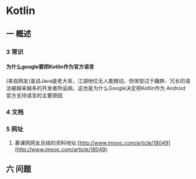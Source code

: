 # Kotlin
## 一 概述
### 3 常识
#### 为什么google要把Kotlin作为官方语言
(来自网友)虽说Java是老大哥，江湖地位无人能撼动，但体型过于臃肿、冗长的语法被越来越多的开发者所诟病，这也是为什么Google决定把Kotlin作为 Android官方支持语言的主要原因
### 4 文档
### 5 网址
1. 慕课网网友总结的资料地址:[http://www.imooc.com/article/18049](http://www.imooc.com/article/18049)

## 六 问题